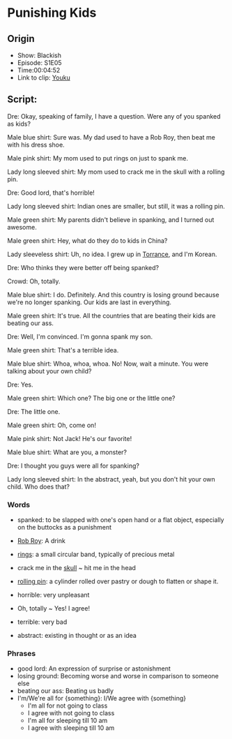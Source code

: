# Punishing Kids
## Origin
- Show: Blackish
- Episode: S1E05
- Time:00:04:52
- Link to clip: [Youku](http://v.youku.com/v_show/id_XMzA0NjE4NDkzMg==.html?spm=a2h3j.8428770.3416059.1)

## Script:
Dre: Okay, speaking of family, I have a question. Were any of you spanked as kids?

Male blue shirt: Sure was. My dad used to have a Rob Roy, then beat me with his dress shoe.

Male pink shirt: My mom used to put rings on just to spank me.

Lady long sleeved shirt: My mom used to crack me in the skull with a rolling pin.

Dre: Good lord, that's horrible!

Lady long sleeved shirt: Indian ones are smaller, but still, it was a rolling pin.

Male green shirt: My parents didn't believe in spanking, and I turned out awesome.

Male green shirt: Hey, what do they do to kids in China?

Lady sleeveless shirt: Uh, no idea. I grew up in [Torrance](https://cn.bing.com/images/search?q=Torrance+CA&FORM=RESTAB), and I'm Korean.

Dre: Who thinks they were better off being spanked?

Crowd: Oh, totally.

Male blue shirt: I do. Definitely. And this country is losing ground because we're no longer spanking. Our kids are last in everything.

Male green shirt: It's true. All the countries that are beating their kids are beating our ass.

Dre: Well, I'm convinced. I'm gonna spank my son.

Male green shirt: That's a terrible idea.

Male blue shirt: Whoa, whoa, whoa. No! Now, wait a minute. You were talking about your own child?

Dre: Yes.

Male green shirt: Which one? The big one or the little one?

Dre: The little one.

Male green shirt: Oh, come on!

Male pink shirt: Not Jack! He's our favorite!

Male blue shirt: What are you, a monster?

Dre: I thought you guys were all for spanking?

Lady long sleeved shirt: In the abstract, yeah, but you don't hit your own child. Who does that? 

### Words
- spanked: to be slapped with one's open hand or a flat object, especially on the buttocks as a punishment

- [Rob Roy](https://cn.bing.com/images/search?q=rob%20roy%20cocktail&qs=IM&form=QBIR&sp=1&pq=rob%20roy%20co&sc=8-10&sk=&cvid=7EA436C0DE804699ABE51FBE7DF38D73): A drink

- [rings](https://cn.bing.com/images/search?q=rings&qs=n&form=QBIR&sp=-1&pq=rings&sc=8-5&sk=&cvid=24B62F1842114351BDE5A66E3F72261A): a small circular band, typically of precious metal

- crack me in the [skull](https://cn.bing.com/images/search?q=skull&qs=n&form=QBIR&sp=-1&pq=skull&sc=8-4&sk=&cvid=A1F055109D294A9ABB353C6087FE3821) ~ hit me in the head

- [rolling pin](https://cn.bing.com/images/search?q=rolling%20pin&qs=n&form=QBIR&sp=-1&pq=rolling%20pin&sc=8-11&sk=&cvid=5718101E21FB427892A14A80BFD2D75C): a cylinder rolled over pastry or dough to flatten or shape it.

- horrible: very unpleasant

- Oh, totally ~ Yes! I agree! 

- terrible: very bad

- abstract: existing in thought or as an idea 

### Phrases
- good lord: An expression of surprise or astonishment
- losing ground: Becoming worse and worse in comparison to someone else
- beating our ass: Beating us badly
- I'm/We're all for {something}: I/We agree with {something}
	- I'm all for not going to class
	- I agree with not going to class
	- I'm all for sleeping till 10 am
	- I agree with sleeping till 10 am